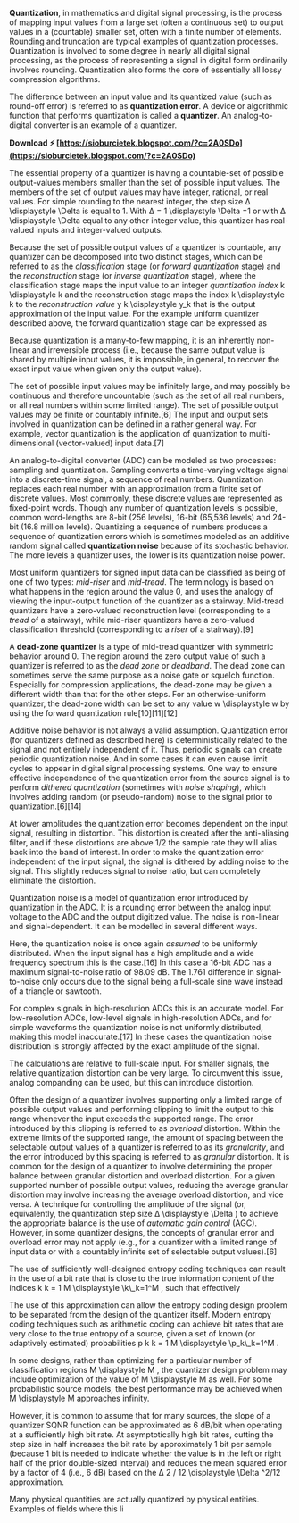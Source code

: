 
 
**Quantization**, in mathematics and digital signal processing, is the process of mapping input values from a large set (often a continuous set) to output values in a (countable) smaller set, often with a finite number of elements. Rounding and truncation are typical examples of quantization processes. Quantization is involved to some degree in nearly all digital signal processing, as the process of representing a signal in digital form ordinarily involves rounding. Quantization also forms the core of essentially all lossy compression algorithms.
 
The difference between an input value and its quantized value (such as round-off error) is referred to as **quantization error**. A device or algorithmic function that performs quantization is called a **quantizer**. An analog-to-digital converter is an example of a quantizer.
 
**Download ⚡ [https://sioburcietek.blogspot.com/?c=2A0SDo](https://sioburcietek.blogspot.com/?c=2A0SDo)**


 
The essential property of a quantizer is having a countable-set of possible output-values members smaller than the set of possible input values. The members of the set of output values may have integer, rational, or real values. For simple rounding to the nearest integer, the step size Δ \displaystyle \Delta  is equal to 1. With Δ = 1 \displaystyle \Delta =1 or with Δ \displaystyle \Delta  equal to any other integer value, this quantizer has real-valued inputs and integer-valued outputs.
 
Because the set of possible output values of a quantizer is countable, any quantizer can be decomposed into two distinct stages, which can be referred to as the *classification* stage (or *forward quantization* stage) and the *reconstruction* stage (or *inverse quantization* stage), where the classification stage maps the input value to an integer *quantization index* k \displaystyle k and the reconstruction stage maps the index k \displaystyle k to the *reconstruction value* y k \displaystyle y\_k that is the output approximation of the input value. For the example uniform quantizer described above, the forward quantization stage can be expressed as
 
Because quantization is a many-to-few mapping, it is an inherently non-linear and irreversible process (i.e., because the same output value is shared by multiple input values, it is impossible, in general, to recover the exact input value when given only the output value).
 
The set of possible input values may be infinitely large, and may possibly be continuous and therefore uncountable (such as the set of all real numbers, or all real numbers within some limited range). The set of possible output values may be finite or countably infinite.[6] The input and output sets involved in quantization can be defined in a rather general way. For example, vector quantization is the application of quantization to multi-dimensional (vector-valued) input data.[7]

An analog-to-digital converter (ADC) can be modeled as two processes: sampling and quantization. Sampling converts a time-varying voltage signal into a discrete-time signal, a sequence of real numbers. Quantization replaces each real number with an approximation from a finite set of discrete values. Most commonly, these discrete values are represented as fixed-point words. Though any number of quantization levels is possible, common word-lengths are 8-bit (256 levels), 16-bit (65,536 levels) and 24-bit (16.8 million levels). Quantizing a sequence of numbers produces a sequence of quantization errors which is sometimes modeled as an additive random signal called **quantization noise** because of its stochastic behavior. The more levels a quantizer uses, the lower is its quantization noise power.
 
Most uniform quantizers for signed input data can be classified as being of one of two types: *mid-riser* and *mid-tread*. The terminology is based on what happens in the region around the value 0, and uses the analogy of viewing the input-output function of the quantizer as a stairway. Mid-tread quantizers have a zero-valued reconstruction level (corresponding to a *tread* of a stairway), while mid-riser quantizers have a zero-valued classification threshold (corresponding to a *riser* of a stairway).[9]
 
A **dead-zone quantizer** is a type of mid-tread quantizer with symmetric behavior around 0. The region around the zero output value of such a quantizer is referred to as the *dead zone* or *deadband*. The dead zone can sometimes serve the same purpose as a noise gate or squelch function. Especially for compression applications, the dead-zone may be given a different width than that for the other steps. For an otherwise-uniform quantizer, the dead-zone width can be set to any value w \displaystyle w by using the forward quantization rule[10][11][12]
 
Additive noise behavior is not always a valid assumption. Quantization error (for quantizers defined as described here) is deterministically related to the signal and not entirely independent of it. Thus, periodic signals can create periodic quantization noise. And in some cases it can even cause limit cycles to appear in digital signal processing systems. One way to ensure effective independence of the quantization error from the source signal is to perform *dithered quantization* (sometimes with *noise shaping*), which involves adding random (or pseudo-random) noise to the signal prior to quantization.[6][14]
 
At lower amplitudes the quantization error becomes dependent on the input signal, resulting in distortion. This distortion is created after the anti-aliasing filter, and if these distortions are above 1/2 the sample rate they will alias back into the band of interest. In order to make the quantization error independent of the input signal, the signal is dithered by adding noise to the signal. This slightly reduces signal to noise ratio, but can completely eliminate the distortion.
 
Quantization noise is a model of quantization error introduced by quantization in the ADC. It is a rounding error between the analog input voltage to the ADC and the output digitized value. The noise is non-linear and signal-dependent. It can be modelled in several different ways.
 
Here, the quantization noise is once again *assumed* to be uniformly distributed. When the input signal has a high amplitude and a wide frequency spectrum this is the case.[16] In this case a 16-bit ADC has a maximum signal-to-noise ratio of 98.09 dB. The 1.761 difference in signal-to-noise only occurs due to the signal being a full-scale sine wave instead of a triangle or sawtooth.
 
For complex signals in high-resolution ADCs this is an accurate model. For low-resolution ADCs, low-level signals in high-resolution ADCs, and for simple waveforms the quantization noise is not uniformly distributed, making this model inaccurate.[17] In these cases the quantization noise distribution is strongly affected by the exact amplitude of the signal.
 
The calculations are relative to full-scale input. For smaller signals, the relative quantization distortion can be very large. To circumvent this issue, analog companding can be used, but this can introduce distortion.
 
Often the design of a quantizer involves supporting only a limited range of possible output values and performing clipping to limit the output to this range whenever the input exceeds the supported range. The error introduced by this clipping is referred to as *overload* distortion. Within the extreme limits of the supported range, the amount of spacing between the selectable output values of a quantizer is referred to as its *granularity*, and the error introduced by this spacing is referred to as *granular* distortion. It is common for the design of a quantizer to involve determining the proper balance between granular distortion and overload distortion. For a given supported number of possible output values, reducing the average granular distortion may involve increasing the average overload distortion, and vice versa. A technique for controlling the amplitude of the signal (or, equivalently, the quantization step size Δ \displaystyle \Delta  ) to achieve the appropriate balance is the use of *automatic gain control* (AGC). However, in some quantizer designs, the concepts of granular error and overload error may not apply (e.g., for a quantizer with a limited range of input data or with a countably infinite set of selectable output values).[6]
 
The use of sufficiently well-designed entropy coding techniques can result in the use of a bit rate that is close to the true information content of the indices  k  k = 1 M \displaystyle \k\\_k=1^M , such that effectively
 
The use of this approximation can allow the entropy coding design problem to be separated from the design of the quantizer itself. Modern entropy coding techniques such as arithmetic coding can achieve bit rates that are very close to the true entropy of a source, given a set of known (or adaptively estimated) probabilities  p k  k = 1 M \displaystyle \p\_k\\_k=1^M .
 
In some designs, rather than optimizing for a particular number of classification regions M \displaystyle M , the quantizer design problem may include optimization of the value of M \displaystyle M as well. For some probabilistic source models, the best performance may be achieved when M \displaystyle M approaches infinity.
 
However, it is common to assume that for many sources, the slope of a quantizer SQNR function can be approximated as 6 dB/bit when operating at a sufficiently high bit rate. At asymptotically high bit rates, cutting the step size in half increases the bit rate by approximately 1 bit per sample (because 1 bit is needed to indicate whether the value is in the left or right half of the prior double-sized interval) and reduces the mean squared error by a factor of 4 (i.e., 6 dB) based on the Δ 2 / 12 \displaystyle \Delta ^2/12 approximation.
 
Many physical quantities are actually quantized by physical entities. Examples of fields where this li